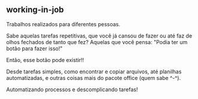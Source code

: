 ## working-in-job
Trabalhos realizados para diferentes pessoas.

Sabe aquelas tarefas repetitivas, que você já cansou de fazer ou até faz de olhos fechados de tanto que fez?
Aquelas que você pensa: "Podia ter um botão para fazer isso!"

Então, esse botão pode existir!!

Desde tarefas simples, como encontrar e copiar arquivos, até planilhas automatizadas, e outras coisas mais do pacote office (quem sabe ^-^).

Automatizando processos e descomplicando tarefas!

